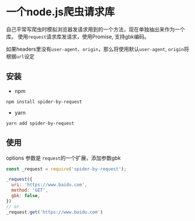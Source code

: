 # 一个node.js爬虫请求库

自己平常写爬虫时模拟浏览器发请求用到的一个方法，现在单独抽出来作为一个库。
使用`request`请求库发请求，使用Promise, 支持gbk编码。

如果headers里没有`user-agent`、`origin`，那么将使用默认`user-agent`, `origin`将根据`url`设定

## 安装
* npm
``` shell
npm install spider-by-request
```
* yarn
``` shell
yarn add spider-by-request
```

## 使用
options 参数是 `request`的一个扩展，添加参数gbk
```javascript
const _request = require('spider-by-request');

_request({
  uri: 'https://www.baidu.com',
  method: 'GET',
  gbk: false,
})
// or
_request.get('https://www.baidu.com')
```
